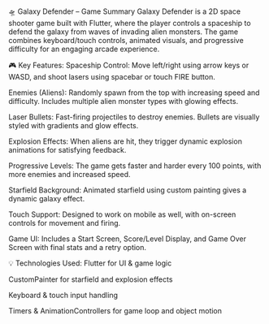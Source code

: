 🛸 Galaxy Defender – Game Summary
Galaxy Defender is a 2D space shooter game built with Flutter, where the player controls a spaceship to defend the galaxy from waves of invading alien monsters. The game combines keyboard/touch controls, animated visuals, and progressive difficulty for an engaging arcade experience.

🎮 Key Features:
Spaceship Control:
Move left/right using arrow keys or WASD, and shoot lasers using spacebar or touch FIRE button.

Enemies (Aliens):
Randomly spawn from the top with increasing speed and difficulty. Includes multiple alien monster types with glowing effects.

Laser Bullets:
Fast-firing projectiles to destroy enemies. Bullets are visually styled with gradients and glow effects.

Explosion Effects:
When aliens are hit, they trigger dynamic explosion animations for satisfying feedback.

Progressive Levels:
The game gets faster and harder every 100 points, with more enemies and increased speed.

Starfield Background:
Animated starfield using custom painting gives a dynamic galaxy effect.

Touch Support:
Designed to work on mobile as well, with on-screen controls for movement and firing.

Game UI:
Includes a Start Screen, Score/Level Display, and Game Over Screen with final stats and a retry option.

💡 Technologies Used:
Flutter for UI & game logic

CustomPainter for starfield and explosion effects

Keyboard & touch input handling

Timers & AnimationControllers for game loop and object motion

